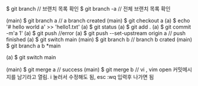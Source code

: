$ git branch // 브랜치 목록 확인
$ git branch -a // 전체 브랜치 목록 확인

(main) $ git branch a // a branch created
(main) $ git checkout a
(a) $ echo '# hello world a' >> 'hello1.txt'
(a) $ git status
(a) $ git add .
(a) $ git commit -m'a 1'
(a) $ git push //error
(a) $ git push --set-upstream origin a // push finished
(a) $ git switch main
(main) $ git branch b // branch b crated
(main) $ git branch
a
b
*main

(a) $ git switch main

(main) $ git merge a // success
(main) $ git merge b // vi , vim open 커밋메시지를 남기라고 열림. i 눌러서 수정해도 됨, esc :wq 입력후 나가면 됨

